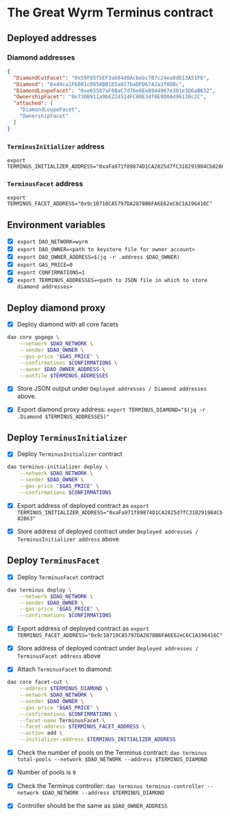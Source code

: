 # The Great Wyrm Terminus contract

## Deployed addresses

### Diamond addresses

```json
{
  "DiamondCutFacet": "0x59F85f5EF3ab84d0Acbebc7B7c24ea8dD13A51F6",
  "Diamond": "0x49ca1F6801c085ABB165a827baDFD6742a3f8DBc",
  "DiamondLoupeFacet": "0xe65507aF6BaC7d76e6Ee8944967e301e3D6aB632",
  "OwnershipFacet": "0x730B911a9bE224514FC80E3df0E9D0Ad96130c2C",
  "attached": [
    "DiamondLoupeFacet",
    "OwnershipFacet"
  ]
}
```

### `TerminusInitializer` address

```
export TERMINUS_INITIALIZER_ADDRESS="0xaFa971f89874D1CA2825d7fC318291984Cb82863"
```


### `TerminusFacet` address

```
export TERMINUS_FACET_ADDRESS="0x9c10710CA5797DA2878B6FA6E62eC6C1A196416C"
```

## Environment variables

- [x] `export DAO_NETWORK=wyrm`
- [x] `export DAO_OWNER=<path to keystore file for owner account>`
- [x] `export DAO_OWNER_ADDRESS=$(jq -r .address $DAO_OWNER)`
- [x] `export GAS_PRICE=0`
- [x] `export CONFIRMATIONS=1`
- [x] `export TERMINUS_ADDRESSES=<path to JSON file in which to store diamond addresses>`

## Deploy diamond proxy

- [x] Deploy diamond with all core facets

```bash
dao core gogogo \
    --network $DAO_NETWORK \
    --sender $DAO_OWNER \
    --gas-price "$GAS_PRICE" \
    --confirmations $CONFIRMATIONS \
    --owner $DAO_OWNER_ADDRESS \
    --outfile $TERMINUS_ADDRESSES
```

- [x] Store JSON output under `Deployed addresses / Diamond addresses` above.

- [x] Export diamond proxy address: `export TERMINUS_DIAMOND="$(jq -r .Diamond $TERMINUS_ADDRESSES)"`


## Deploy `TerminusInitializer`

- [x] Deploy `TerminusInitializer` contract

```bash
dao terminus-initializer deploy \
    --network $DAO_NETWORK \
    --sender $DAO_OWNER \
    --gas-price "$GAS_PRICE" \
    --confirmations $CONFIRMATIONS
```

- [x] Export address of deployed contract as `export TERMINUS_INITIALIZER_ADDRESS="0xaFa971f89874D1CA2825d7fC318291984Cb82863"`

- [x] Store address of deployed contract under `Deployed addresses / TerminusInitializer address` above


## Deploy `TerminusFacet`

- [x] Deploy `TerminusFacet` contract

```bash
dao terminus deploy \
    --network $DAO_NETWORK \
    --sender $DAO_OWNER \
    --gas-price "$GAS_PRICE" \
    --confirmations $CONFIRMATIONS
```

- [x] Export address of deployed contract as `export TERMINUS_FACET_ADDRESS="0x9c10710CA5797DA2878B6FA6E62eC6C1A196416C"`

- [x] Store address of deployed contract under `Deployed addresses / TerminusFacet address` above

- [x] Attach `TerminusFacet` to diamond:

```bash
dao core facet-cut \
    --address $TERMINUS_DIAMOND \
    --network $DAO_NETWORK \
    --sender $DAO_OWNER \
    --gas-price "$GAS_PRICE" \
    --confirmations $CONFIRMATIONS \
    --facet-name TerminusFacet \
    --facet-address $TERMINUS_FACET_ADDRESS \
    --action add \
    --initializer-address $TERMINUS_INITIALIZER_ADDRESS
```

- [x] Check the number of pools on the Terminus contract: `dao terminus total-pools --network $DAO_NETWORK --address $TERMINUS_DIAMOND`

- [x] Number of pools is `0`

- [x] Check the Terminus controller: `dao terminus terminus-controller --network $DAO_NETWORK --address $TERMINUS_DIAMOND`

- [x] Controller should be the same as `$DAO_OWNER_ADDRESS`
